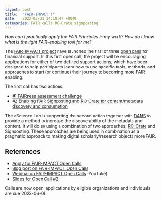 ```yaml
---
layout: post
title:  "FAIR-IMPACT !"
date:   2023-03-31 14:18:47 +0000
categories: FAIR calls RO-Crate signposting
---
```


_How can I practically apply the FAIR Principles in my work? How do I know what is the right FAIR-enabling tool for me?_

The [FAIR-IMPACT project](/projects/fair-impact/) have launched the first of three [open calls](https://fair-impact.eu/fair-impact-open-calls-support) for financial support. In this first open call, the project will be encouraging applications for either of two defined support actions, which have been designed to help participants learn how to use specific tools, methods, and approaches to start (or continue) their journey to becoming more FAIR-enabling.

The first call has two actions:
* [#1 FAIRness assessment challenge](https://fair-impact.eu/fair-impact-fairness-assessment-challenge-datasets-and-semantic-artefacts)
* [#2 Enabling FAIR Signposting and RO-Crate for content/metadata discovery and consumption](https://fair-impact.eu/enabling-fair-signposting-and-ro-crate-contentmetadata-discovery-and-consumption)

The eScience Lab is supporting the second action together with [DANS](https://dans.knaw.nl/) to provide a method to increase the discoverability of the metadata and content. It will do so using a combination of two approaches; [RO-Crate](products/researchobject/) and [Signposting](https://signposting.org/). These approaches are being used in combination as a pragmatic approach to making digital scholarly/research objects more FAIR. 

## References

* [Apply for FAIR-IMPACT Open Calls](https://fair-impact.eu/fair-impact-open-calls-support)
* [Blog post on FAIR-IMPACT Open Calls](https://fair-impact.eu/articles-and-blogs/fair-impact-open-call-support-coming-soon)
* [Webinar on FAIR-IMPACT Open Calls](https://www.youtube.com/watch?v=DoQezGZO97c) (YouTube)
* [Slides for Open Call #2](https://doi.org/10.5281/zenodo.7774582)

Calls are now open, applications by eligible organizations and individuals are due 2023-06-01.
